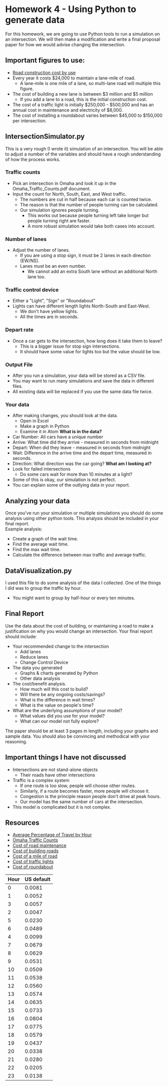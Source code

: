 # Homework 4 - Using Python to generate data
For this homework, we are going to use Python tools to run a simulation on an intersection. We will then make a modification and write a final proposal paper for how we would advise changing the intersection.

## Important figures to use:
- [Road construction cost by use](https://www.strongtowns.org/journal/2020/1/27/how-much-does-a-mile-of-road-actually-cost)
- Every year it costs $24,000 to maintain a lane-mile of road.
  - A lane-mile is one mile of a lane, so multi-lane road will multiple this figure.
- The cost of building a new lane is between $3 million and $5 million
  - If you add a lane to a road, this is the initial construction cost.
- The cost of a traffic light is initially $250,000 - $500,000 and has an annual cost in maintenance and electricity of $8,000.
- The cost of installing a roundabout varies between $45,000 to $150,000 per intersection.


## IntersectionSimulator.py
This is a very rough (I wrote it) simulation of an intersection. You will be able to adjust a number of the variables and should have a rough understanding of how the process works.
### Traffic counts
- Pick an intersection in Omaha and look it up in the Omaha_Traffic_Counts.pdf document.
- Input the count for North, South, East, and West traffic.
  - The numbers are cut in half because each car is counted twice.
  - The reason is that the number of people turning can be calculated.
  - Our simulation ignores people turning.
    - This works out because people turning left take longer but people turning right are faster.
    - A more robust simulation would take both cases into account.

### Number of lanes
- Adjust the number of lanes.
  - If you are using a stop sign, it must be 2 lanes in each direction (EW/NS).
  - Lanes must be an even number.
    - We cannot add an extra South lane without an additional North lane too.

### Traffic control device
- Either a "Light", "Sign" or "Roundabout"
- Lights can have different length lights North-South and East-West.
  - We don't have yellow lights.
  - All the times are in seconds.

### Depart rate
- Once a car gets to the intersection, how long does it take them to leave?
  - This is a bigger issue for stop sign intersections.
  - It should have some value for lights too but the value should be low.

### Output File
- After you run a simulation, your data will be stored as a CSV file.
- You may want to run many simulations and save the data in different files.
- All existing data will be replaced if you use the same data file twice.

### Your data
- After making changes, you should look at the data.
  - Open in Excel
  - Make a graph in Python
  - Examine it in Atom
**What is in the data?**
- Car Number: All cars have a unique number
- Arrive: What time did they arrive - measured in seconds from midnight
- Depart: When did they leave - measured in seconds from midnight
- Wait: Difference in the arrive time and the depart time, measured in seconds.
- Direction: What direction was the car going?
**What am I looking at?**
- Look for failed intersections
  - Do some cars wait for more than 10 minutes at a light?
- Some of this is okay, our simulation is not perfect.
- You can explain some of the outlying data in your report.

## Analyzing your data
Once you've run your simulation or multiple simulations you should do some analysis using other python tools. This analysis should be included in your final report.  
Example analysis:
- Create a graph of the wait time.
- Find the average wait time.
- Find the max wait time.
- Calculate the difference between max traffic and average traffic.

## DataVisualization.py
I used this file to do some analysis of the data I collected. One of the things I did was to group the traffic by hour.
- You might want to group by half-hour or every ten minutes.

## Final Report
Use the data about the cost of building, or maintaining a road to make a justification on why you would change an intersection.
Your final report should include:
- Your recommended change to the intersection
  - Add lanes
  - Reduce lanes
  - Change Control Device
- The data you generated
  - Graphs & charts generated by Python
  - Other data analysis
- The cost/benefit analysis.
  - How much will this cost to build?
  - Will there be any ongoing costs/savings?
  - What is the difference in wait times?
  - What is the value on people's time?
- What are the underlying assumptions of your model?
  - What values did you use for your model?
  - What can our model not fully explore?

The paper should be at least 3 pages in length, including your graphs and sample data. You should also be convincing and methodical with your reasoning.

## Important things I have not discussed
- Intersections are not stand-alone objects
  - Their roads have other intersections
- Traffic is a complex system
  - If one route is too slow, people will choose other routes.
  - Similarly, if a route becomes faster, more people will choose it.
  - Congestion is the principle reason people don't drive at peak hours.
  - Our model has the same number of cars at the intersection.
- This model is complicated but it is not complex.


## Resources
- [Average Percentage of Travel by Hour](https://www.ncbi.nlm.nih.gov/pmc/articles/PMC4380130/)
- [Omaha Traffic Counts](https://publicworks.cityofomaha.org/residents2/traffic-engineering/traffic-information-center/traffic-counts-and-average-daily-volume)
- [Cost of road maintenance](https://t4america.org/wp-content/uploads/2019/05/Repair-Priorities-2019.pdf)
- [Cost of building roads](https://blog.midwestind.com/cost-of-building-road/)
- [Cost of a mile of road](https://www.strongtowns.org/journal/2020/1/27/how-much-does-a-mile-of-road-actually-cost)
- [Cost of traffic lights](https://www.wsdot.wa.gov/Operations/Traffic/signals.htm)
- [Cost of roundabout](http://www.pedbikesafe.org/pedsafe/countermeasures_detail.cfm?CM_NUM=25)

| Hour | US default |
| --- | --- |
| 0 | 0.0081 |
| 1	| 0.0052 |
| 3	| 0.0057 |
| 2	| 0.0047 |
| 5	| 0.0230 |
| 6	| 0.0489 |
| 4	| 0.0099 |
| 7	| 0.0679 |
| 8	| 0.0629 |
| 9 | 0.0531 |
| 10 | 0.0509 |
| 11 | 0.0538 |
| 12 | 0.0560 |
| 13 | 0.0574 |
| 14 | 0.0635 |
| 15 | 0.0733 |
| 16 | 0.0804 |
| 17 | 0.0775 |
| 18 | 0.0579 |
| 19 | 0.0437 |
| 20 | 0.0338 |
| 21 | 0.0280 |
| 22 | 0.0205 |
| 23 | 0.0138 |
